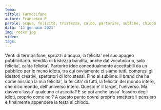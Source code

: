 ```yaml
---
tema:
titolo: Termosifone
autore: Francesco P
parole: acqua, felicità, tristezza, caldo, partorire, sublime, chiodo
data: '13 gennaio 2021'
img: rocks.jpg
video: 
tags: 
---
```

Venti di termosifone, spruzzi d'acqua, la felicita' nel suo apogeo pubblicitario.
Vendita di tristezza bandita, anche dal vocabolario, solo felicita', calda felicita'.
Partorire idee concettualmente accettabili da un pubblico per lo meno idiota, tra cui ovviamente ci siamo tutti, compresi gli ideatori creativi, spettatori di loro stessi.
Fino al sublime: il brand che ha come mission la mia felicita',
 la felicita' di tutti, la felicita' del mondo intero, che dico mondo, dell'universo intero.
Questo e' il target, l'universo.
Ma davvero lassu' qualcuno ci ascolta? E se poi anche lassu' fossero degli idioti, proprio come noi?
A questo punto dovrei proprio smettere il pensiero e finalmente appendere la testa al chiodo.
